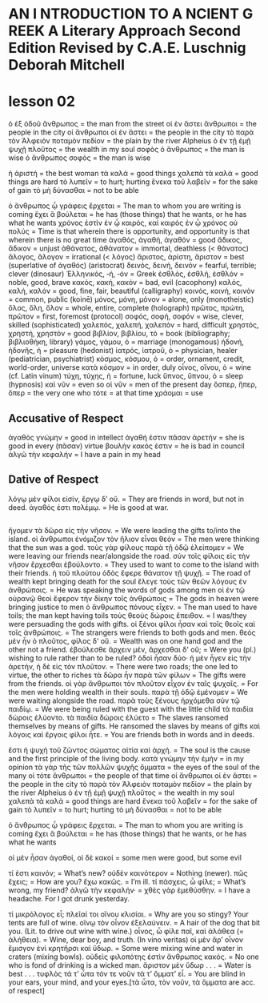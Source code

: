 # AN I NTRODUCTION TO A NCIENT G REEK A Literary Approach Second Edition Revised by C.A.E. Luschnig Deborah Mitchell
# lesson 02

ὁ ἐξ ὁδοῦ ἄνθρωπος = the man from the street
οἱ ἐν ἄστει ἄνθρωποι = the people in the city
οἱ ἄνθρωποι οἱ ἐν ἄστει = the people in the city
τὸ παρὰ τὸν Ἀλφειὸν ποταμὸν πεδίον = the plain by the river Alpheius
ὁ ἐν τῇ ἐμῇ ψυχῇ πλοῦτος = the wealth in my soul
σοφὸς ὁ ἄνθρωπος = the man is wise
ὁ ἄνθρωπος σοφός = the man is wise

ἡ ἀριστή = the best woman
τὰ καλά = good things
χαλεπὰ τὰ καλά = good things are hard
τὸ λυπεῖν = to hurt; hurting
ἕνεκα τοῦ λαβεῖν = for the sake of gain
τὸ μὴ δύνασθαι = not to be able

ὁ ἄνθρωπος ᾧ γράφεις ἔρχεται = The man to whom you are writing is coming
ἔχει ἃ βούλεται = he has (those things) that he wants, or he has what he wants
χρόνος ἐστὶν ἐν ᾧ καιρός, καὶ καιρὸς ἐν ᾧ χρόνος οὐ πολύς = Time is that wherein there is opportunity, and opportunity is that wherein there is no great time
ἀγαθός, ἀγαθή, ἀγαθόν = good
ἄδικος, ἄδικον = unjust
ἀθάνατος, ἀθάνατον = immortal, deathless (< θάνατος)
ἄλογος, ἄλογον = irrational (< λόγος)
ἄριστος, ἀρίστη, ἄριστον = best (superlative of ἀγαθός) (aristocrat)
δεινός, δεινή, δεινόν = fearful, terrible; clever (dinosaur)
Ἑλληνικός, ‐ή, ‐όν = Greek
ἐσθλός, ἐσθλή, ἐσθλόν = noble, good, brave
κακός, κακή, κακόν = bad, evil (cacophony)
καλός, καλή, καλόν = good, fine, fair, beautiful (calligraphy)
κοινός, κοινή, κοινόν = common, public (koinē)
μόνος, μόνη, μόνον = alone, only (monotheistic)
ὅλος, ὅλη, ὅλον = whole, entire, complete (holograph)
πρῶτος, πρώτη, πρῶτον = first, foremost (protocol)
σοφός, σοφή, σοφόν = wise, clever, skilled (sophisticated)
χαλεπός, χαλεπή, χαλεπόν = hard, difficult
χρηστός, χρηστή, χρηστόν = good
βιβλίον, βιβλίου, τό = book (bibliography; βιβλιοθήκη, library)
γάμος, γάμου, ὁ = marriage (monogamous)
ἡδονή, ἡδονῆς, ἡ = pleasure (hedonist)
ἰατρός, ἰατροῦ, ὁ = physician, healer (pediatrician, psychiatrist)
κόσμος, κόσμου, ὁ = order, ornament, credit, world-order, universe
κατὰ κόσμον = in order, duly
οἶνος, οἴνου, ὁ = wine (cf. Latin vinum)
τύχη, τύχης, ἡ = fortune, luck
ὕπνος, ὕπνου, ὁ = sleep (hypnosis)
καὶ νῦν = even so
οἱ νῦν = men of the present day
ὅσπερ, ἥπερ, ὅπερ = the very one who
τότε = at that time
χράομαι = use

## Accusative of Respect
ἀγαθὸς γνώμην = good in intellect
ἀγαθή ἐστιν πᾶσαν ἀρετήν = she is good in every (πᾶσαν) virtue
βουλὴν κακός ἐστιν = he is bad in council
ἀλγῶ τὴν κεφαλήν = I have a pain in my head

## Dative of Respect
λόγῳ μὲν φίλοι εἰσίν, ἔργῳ δ’ οὔ. = They are friends in word, but not in deed.
ἀγαθός ἐστι πολέμῳ. = He is good at war.

##
ἤγομεν τὰ δῶρα εἰς τὴν νῆσον. = We were leading the gifts to/into the island.
οἱ ἄνθρωποι ἐνόμιζον τὸν ἥλιον εἶναι θεόν = The men were thinking that the sun was a god.
τοὺς γὰρ φίλους παρὰ τῇ ὁδῷ ἐλείπομεν =  We were leaving our friends near/alongside the road.
σὺν τοῖς φίλοις εἰς τὴν νῆσον ἔρχεσθαι ἐβούλοντο. = They used to want to come to the island with their friends.
ἡ τοῦ πλούτου ὁδὸς ἔφερε θάνατον τῇ ψυχῇ. = The road of wealth kept bringing death for the soul
ἔλεγε τοὺς τῶν θεῶν λόγους ἐν ἀνθρώποις. = He was speaking the words of gods among men
οἱ ἐν τῷ οὐρανῷ θεοὶ ἔφερον τὴν δίκην τοῖς ἀνθρώποις = The gods in heaven were bringing justice to men
ὁ ἄνθρωπος πόνους εἶχεν. = The man used to have toils; the man kept having toils
τοὺς θεοὺς δώροις ἔπειθον. = I was/they were persuading the gods with gifts.
οἱ ξένοι φίλοι ἦσαν καὶ τοῖς θεοῖς καὶ τοῖς ἀνθρώποις. = The strangers were friends to both gods and men.
θεὸς μὲν ἦν ὁ πλοῦτος, φίλος δ’ οὔ. = Wealth was on one hand god and the other not a friend.
ἐβούλεσθε ἄρχειν μέν, ἄρχεσθαι δ' οὔ; = Were you (pl.) wishing to rule rather than to be ruled?
ὁδοὶ ἦσαν δύο· ἡ μὲν ἦγεν εἰς τὴν ἀρετήν, ἡ δὲ εἰς τὸν πλοῦτον. = There were two roads; the one led to virtue, the other to riches
τὰ δῶρα ἦν παρὰ τῶν φίλων = The gifts were from the friends.
οἱ γὰρ ἄνθρωποι τὸν πλοῦτον εἶχον ἐν ταῖς ψυχαῖς. = For the men were holding wealth in their souls.
παρὰ τῇ ὁδῷ ἐμένομεν = We were waiting alongside the road.
παρὰ τοὺς ξένους ἠρχόμεθα σὺν τῷ παιδίῳ. = We were being ruled with the guest with the little child
τὰ παιδία δώροις ἐλύοντο. τὰ παιδία δώροις ἐλύετο = The slaves ransomed themselves by means of gifts. He ransomed the slaves by means of gifts
καὶ λόγοις καὶ ἔργοις φίλοι ἦτε. = You are friends both in words and in deeds.

ἔστι ἡ ψυχὴ τοῦ ζῶντος σώματος αἰτία καὶ ἀρχή. = The soul is the cause and the first principle of the living body.
κατὰ γνώμην τὴν ἐμήν = in my opinion
τὰ γὰρ τῆς τῶν πολλῶν ψυχῆς ὄμματα = the eyes of the soul of the many
οἱ τότε ἄνθρωποι = the people of that time
οἱ ἄνθρωποι οἱ ἐν ἄστει = the people in the city
τὸ παρὰ τὸν Ἀλφειὸν ποταμὸν πεδίον = the plain by the river Alpheius
ὁ ἐν τῇ ἐμῇ ψυχῇ πλοῦτος = the wealth in my soul
χαλεπὰ τὰ καλά = good things are hard
ἕνεκα τοῦ λαβεῖν = for the sake of gain
τὸ λυπεῖν = to hurt; hurting
τὸ μὴ δύνασθαι = not to be able

ὁ ἄνθρωπος ᾧ γράφεις ἔρχεται. = The man to whom you are writing is coming
ἔχει ἃ βούλεται = he has (those things) that he wants, or he has what he wants

οἱ μὲν ἦσαν ἀγαθοί, οἱ δὲ κακοί = some men were good, but some evil

τί ἐστι καινόν; = What’s new?
οὐδὲν καινότερον = Nothing (newer).
πῶς ἔχεις; = How are you?
ἔχω κακῶς. = I’m ill.
τί πάσχεις, ὦ φίλε; = What’s wrong, my friend?
ἀλγῶ τὴν κεφαλήν· = χθὲς γὰρ ἐμεθύσθην. = I have a headache. For I got drunk yesterday.

τί μικρόλογος εἶ; πλεῖαί τοι οἴνου κλισίαι. = Why are you so stingy? Your tents are full of wine.
οἴνῳ τὸν οἶνον ἐξελαύνειν. = A hair of the dog that bit you. (Lit. to drive out wine with wine.)
οἶνος, ὦ φίλε παῖ, καὶ ἀλάθεα (= ἀλήθεια). = Wine, dear boy, and truth. (In vino veritas)
οἱ μὲν ἄρ’ οἶνον ἔμισγον ἐνὶ κρητῆρσι καὶ ὕδωρ. = Some were mixing wine and water in craters (mixing bowls).
οὐδεὶς φιλοπότης ἐστὶν ἄνθρωπος κακός. = No one who is fond of drinking is a wicked man.
ἄριστον μὲν ὕδωρ . . . = Water is best . . .
τυφλὸς τά τ’ ὦτα τόν τε νοῦν τά τ’ ὄμματ’ εἶ. = You are blind in your ears, your mind, and your eyes.[τὰ ὦτα, τὸν νοῦν, τὰ ὄμματα are acc. of respect]

